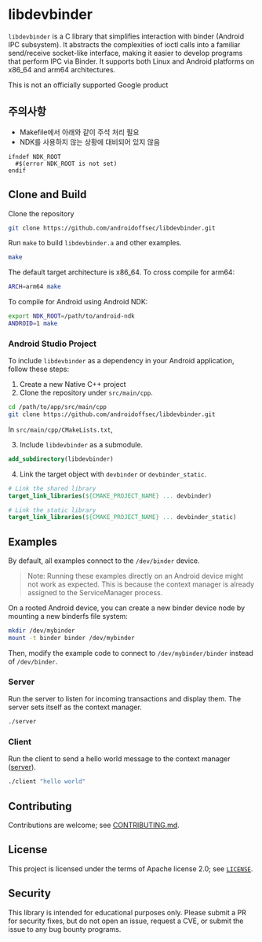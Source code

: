 # libdevbinder

`libdevbinder` is a C library that simplifies interaction with binder (Android
IPC subsystem). It abstracts the complexities of ioctl calls into a familiar
send/receive socket-like interface, making it easier to develop programs that
perform IPC via Binder. It supports both Linux and Android platforms on x86_64
and arm64 architectures.

This is not an officially supported Google product

## 주의사항

- Makefile에서 아래와 같이 주석 처리 필요
- NDK를 사용하지 않는 상황에 대비되어 있지 않음

```
ifndef NDK_ROOT
  #$(error NDK_ROOT is not set)
endif
```

## Clone and Build

Clone the repository

```bash
git clone https://github.com/androidoffsec/libdevbinder.git
```

Run `make` to build `libdevbinder.a` and other examples.

```bash
make
```

The default target architecture is x86_64. To cross compile for arm64:

```bash
ARCH=arm64 make
```

To compile for Android using Android NDK:

```bash
export NDK_ROOT=/path/to/android-ndk
ANDROID=1 make
```

### Android Studio Project

To include `libdevbinder` as a dependency in your Android application, follow
these steps:

1. Create a new Native C++ project
1. Clone the repository under `src/main/cpp`.

```bash
cd /path/to/app/src/main/cpp
git clone https://github.com/androidoffsec/libdevbinder.git
```

In `src/main/cpp/CMakeLists.txt`,

3. Include `libdevbinder` as a submodule.

```cmake
add_subdirectory(libdevbinder)
```

4. Link the target object with `devbinder` or `devbinder_static`.

```cmake
# Link the shared library
target_link_libraries(${CMAKE_PROJECT_NAME} ... devbinder)

# Link the static library
target_link_libraries(${CMAKE_PROJECT_NAME} ... devbinder_static)
```

## Examples

By default, all examples connect to the `/dev/binder` device.

> Note: Running these examples directly on an Android device might not work as
> expected. This is because the context manager is already assigned to the
> ServiceManager process.

On a rooted Android device, you can create a new binder device node by mounting
a new binderfs file system:

```bash
mkdir /dev/mybinder
mount -t binder binder /dev/mybinder
```

Then, modify the example code to connect to `/dev/mybinder/binder` instead of
`/dev/binder`.

### Server

Run the server to listen for incoming transactions and display them. The server
sets itself as the context manager.

```bash
./server
```

### Client

Run the client to send a hello world message to the context manager
([server](#server)).

```bash
./client "hello world"
```

## Contributing

Contributions are welcome; see [CONTRIBUTING.md](CONTRIBUTING.md).

## License

This project is licensed under the terms of Apache license 2.0; see
[`LICENSE`](LICENSE).

## Security

This library is intended for educational purposes only. Please submit a PR for
security fixes, but do not open an issue, request a CVE, or submit the issue to
any bug bounty programs.
